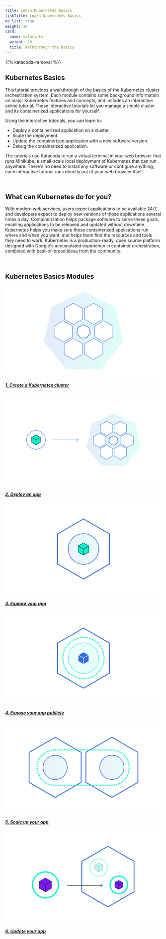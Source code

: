 ```yaml
---
title: Learn Kubernetes Basics
linkTitle: Learn Kubernetes Basics
no_list: true
weight: 10
card:
  name: tutorials
  weight: 20
  title: Walkthrough the basics
---
```


{{% katacoda-removal %}}

<!DOCTYPE html>

<html lang="en">

<body>

<div class="layout" id="top">

 <main class="content">

<div class="row">
<div class="col-md-9">
<h2>Kubernetes Basics</h2>
<p>This tutorial provides a walkthrough of the basics of the Kubernetes cluster orchestration system. Each module contains some background information on major Kubernetes features and concepts, and includes an interactive online tutorial. These interactive tutorials let you manage a simple cluster and its containerized applications for yourself.</p>
<p>Using the interactive tutorials, you can learn to:</p>
<ul>
<li>Deploy a containerized application on a cluster.</li>
<li>Scale the deployment.</li>
<li>Update the containerized application with a new software version.</li>
<li>Debug the containerized application.</li>
</ul>
<p>The tutorials use Katacoda to run a virtual terminal in your web browser that runs Minikube, a small-scale local deployment of Kubernetes that can run anywhere. There's no need to install any software or configure anything; each interactive tutorial runs directly out of your web browser itself.</p>
</div>
</div>

<br>

<div class="row">
<div class="col-md-9">
<h2>What can Kubernetes do for you?</h2>
<p>With modern web services, users expect applications to be available 24/7, and developers expect to deploy new versions of those applications several times a day. Containerization helps package software to serve these goals, enabling applications to be released and updated without downtime. Kubernetes helps you make sure those containerized applications run where and when you want, and helps them find the resources and tools they need to work. Kubernetes is a production-ready, open source platform designed with Google's accumulated experience in container orchestration, combined with best-of-breed ideas from the community.</p>
</div>
</div>

<br>

<div id="basics-modules" class="content__modules">
<h2>Kubernetes Basics Modules</h2>
<div class="row">
<div class="col-md-12">
<div class="row">
<div class="col-md-4">
<div class="thumbnail">
<a href="/docs/tutorials/kubernetes-basics/create-cluster/cluster-intro/"><img src="/docs/tutorials/kubernetes-basics/public/images/module_01.svg?v=1469803628347" alt=""></a>
<div class="caption">
<a href="/docs/tutorials/kubernetes-basics/create-cluster/cluster-intro/"><h5>1. Create a Kubernetes cluster</h5></a>
</div>
</div>
</div>

<div class="col-md-4">
<div class="thumbnail">
<a href="/docs/tutorials/kubernetes-basics/deploy-app/deploy-intro/"><img src="/docs/tutorials/kubernetes-basics/public/images/module_02.svg?v=1469803628347" alt=""></a>
<div class="caption">
<a href="/docs/tutorials/kubernetes-basics/deploy-app/deploy-intro/"><h5>2. Deploy an app</h5></a>
</div>
</div>
</div>
<div class="col-md-4">
<div class="thumbnail">
<a href="/docs/tutorials/kubernetes-basics/explore/explore-intro/"><img src="/docs/tutorials/kubernetes-basics/public/images/module_03.svg?v=1469803628347" alt=""></a>
<div class="caption">
<a href="/docs/tutorials/kubernetes-basics/explore/explore-intro/"><h5>3. Explore your app</h5></a>
</div>
</div>
</div>
</div>
</div>

<div class="col-md-12">
<div class="row">
<div class="col-md-4">
<div class="thumbnail">
<a href="/docs/tutorials/kubernetes-basics/expose/expose-intro/"><img src="/docs/tutorials/kubernetes-basics/public/images/module_04.svg?v=1469803628347" alt=""></a>
<div class="caption">
<a href="/docs/tutorials/kubernetes-basics/expose/expose-intro/"><h5>4. Expose your app publicly</h5></a>
</div>
</div>
</div>
<div class="col-md-4">
<div class="thumbnail">
<a href="/docs/tutorials/kubernetes-basics/scale/scale-intro/"><img src="/docs/tutorials/kubernetes-basics/public/images/module_05.svg?v=1469803628347" alt=""></a>
<div class="caption">
<a href="/docs/tutorials/kubernetes-basics/scale/scale-intro/"><h5>5. Scale up your app</h5></a>
</div>
</div>
</div>

<div class="col-md-4">
<div class="thumbnail">
<a href="/docs/tutorials/kubernetes-basics/update/update-intro/"><img src="/docs/tutorials/kubernetes-basics/public/images/module_06.svg?v=1469803628347" alt=""></a>
<div class="caption">
<a href="/docs/tutorials/kubernetes-basics/update/update-intro/"><h5>6. Update your app</h5></a>
</div>
</div>
</div>
</div>
</div>
</div>
</div>

</main>

</div>

</body>
</html>
